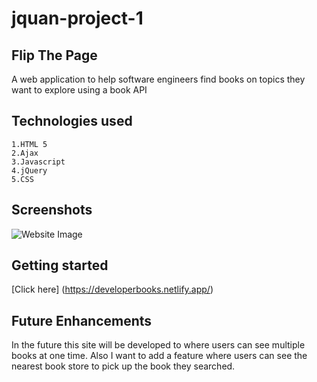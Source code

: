 # jquan-project-1

## Flip The Page

   A web application to help software engineers find books on topics they want to explore using a book API

  
  ## Technologies used
  
  
    1.HTML 5
    2.Ajax
    3.Javascript
    4.jQuery
    5.CSS
    
## Screenshots 

![Website Image](https://i.imgur.com/9H7igfy.png)


## Getting started

[Click here] (https://developerbooks.netlify.app/) 

## Future Enhancements 
In the future this site will be developed to where users can see multiple books at one time. Also I want to add a feature where users can see the nearest book store to pick up the book they searched.
